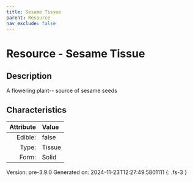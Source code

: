 ```yaml
---
title: Sesame Tissue
parent: Resource
nav_exclude: false
---
```

# Resource - Sesame Tissue

## Description
A flowering plant--&#10;&#9;&#9;source of sesame seeds

## Characteristics

| Attribute      | Value |
|--------:|:------|
|Edible:|false|
|Type:|Tissue|
|Form:|Solid|
 



    

Version: pre-3.9.0 Generated on: 2024-11-23T12:27:49.5801111
{: .fs-3 }
